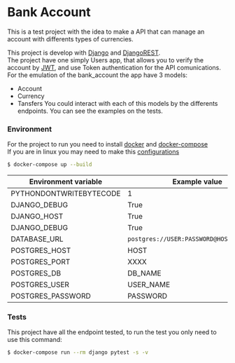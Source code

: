 # Bank Account
This is a test project with the idea to make a API that can manage an account with differents types of currencies.  
  
This project is develop with [Django](https://www.djangoproject.com/) and [DjangoREST](https://www.django-rest-framework.org/).  
The project have one simply Users app, that allows you to verify the account by [JWT](https://jwt.io/), and use Token authentication for the API comunications.  
For the emulation of the bank_account the app have 3 models:
- Account
- Currency
- Tansfers
You could interact with each of this models by the differents endpoints. 
You can see the examples on the tests. 


### Environment
For the project to run you need to install [docker](https://docs.docker.com/engine/install/) and [docker-compose](https://docs.docker.com/compose/install/)  
If you are in linux you may need to make this [configurations](https://docs.docker.com/engine/install/linux-postinstall/)

```bash
$ docker-compose up --build
```

Environment variable | Example value | Required | Default
--- | --- | --- | --- 
PYTHONDONTWRITEBYTECODE  | 1 | YES | 1
DJANGO_DEBUG  | True | YES | 
DJANGO_HOST  | True | YES | 
DJANGO_DEBUG  | True | YES | True
DATABASE_URL  | `postgres://USER:PASSWORD@HOST:PORT/NAME` | YES | 
POSTGRES_HOST  | HOST | YES | 
POSTGRES_PORT  | XXXX | YES | 
POSTGRES_DB  | DB_NAME | YES | 
POSTGRES_USER  | USER_NAME | YES | 
POSTGRES_PASSWORD  | PASSWORD | YES | 


### Tests
This project have all the endpoint tested, to run the test you only need to use this command: 
```bash
$ docker-compose run --rm django pytest -s -v
```
